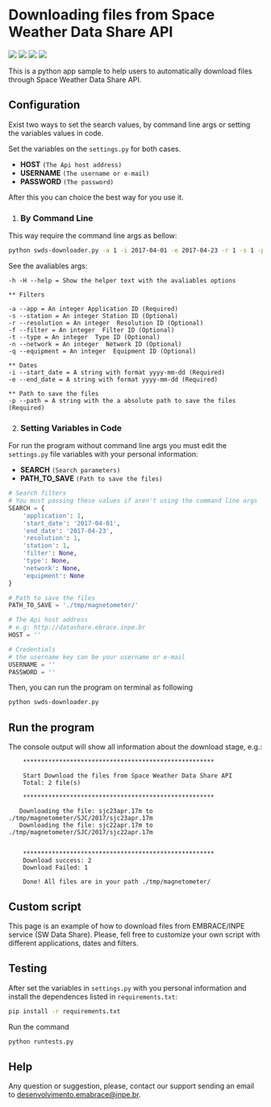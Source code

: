 # Downloading files from Space Weather Data Share API
![](https://img.shields.io/github/license/embrace-inpe/swds-api-downloader.svg)
![](https://img.shields.io/badge/python-3-blue.svg)
![](https://img.shields.io/badge/Version-1.0.2-yellow.svg)
![](https://img.shields.io/badge/INPE-EMBRACE-orange.svg)

This is a python app sample to help users to automatically download files through Space Weather Data Share API.


Configuration
-----------------
Exist two ways to set the search values, by command line args or setting the variables values in code.

Set the variables on the `settings.py` for both cases.
- **HOST** `(The Api host address)`
- **USERNAME** `(The username or e-mail)`
- **PASSWORD** `(The password)`

After this you can choice the best way for you use it.

1. ### By Command Line
This way require the command line args as bellow:

```bash
python swds-downloader.py -a 1 -i 2017-04-01 -e 2017-04-23 -r 1 -s 1 -p ./tmp/magnetometer/
```
See the avaliables args:
```text
-h -H --help = Show the helper text with the avaliables options

** Filters
    
-a --app = An integer Application ID (Required)
-s --station = An integer Station ID (Optional)
-r --resolution = An integer  Resolution ID (Optional)
-f --filter = An integer  Filter ID (Optional)
-t --type = An integer  Type ID (Optional)
-n --network = An integer  Network ID (Optional)
-q --equipment = An integer  Equipment ID (Optional)

** Dates
-i --start_date = A string with format yyyy-mm-dd (Required)
-e --end_date = A string with format yyyy-mm-dd (Required)

** Path to save the files
-p --path = A string with the a absolute path to save the files (Required)
```


2. ### Setting Variables in Code
For run the program without command line args you must edit the `settings.py` file variables with your personal information:

- **SEARCH** `(Search parameters)`
- **PATH_TO_SAVE** `(Path to save the files)`

```python
# Search filters
# You must passing these values if aren't using the command line args
SEARCH = {
    'application': 1,
    'start_date': '2017-04-01',
    'end_date': '2017-04-23',
    'resolution': 1,
    'station': 1,
    'filter': None,
    'type': None,
    'network': None,
    'equipment': None
}

# Path to save the files
PATH_TO_SAVE = './tmp/magnetometer/'

# The Api host address
# e.g: http://datashare.ebrace.inpe.br
HOST = ''

# Credentials
# the username key can be your username or e-mail
USERNAME = ''
PASSWORD = ''
```
Then, you can run the program on terminal as following

```bash
python swds-downloader.py
```

Run the program
-----------------

The console output will show all information about the download stage, e.g.:

```console
    *****************************************************
    
    Start Download the files from Space Weather Data Share API
    Total: 2 file(s)
    
    *****************************************************
    
   Downloading the file: sjc23apr.17m to ./tmp/magnetometer/SJC/2017/sjc23apr.17m
   Downloading the file: sjc22apr.17m to ./tmp/magnetometer/SJC/2017/sjc22apr.17m


    *****************************************************
    Download success: 2
    Download Failed: 1 

    Done! All files are in your path ./tmp/magnetometer/
```
Custom script
-----------------
This page is an example of how to download files from EMBRACE/INPE service (SW Data Share). Please, fell free to customize your own script with different applications, dates and filters.

Testing
-----------------
After set  the variables in `settings.py` with you personal information and install the dependences listed in `requirements.txt`:

```bash
pip install -r requirements.txt
```

Run the command
```bash
python runtests.py
```

Help
-----------------
Any question or suggestion, please, contact our support sending an email to [desenvolvimento.emabrace@inpe.br](mailto:desenvolvimento.emabrace@inpe.br).

